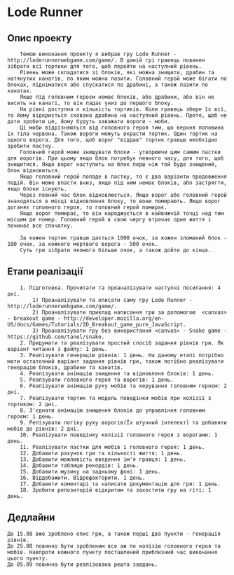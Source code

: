 # Lode Runner

## Опис проекту
		Темою виконання проекту я вибрав гру Lode Runner - http://loderunnerwebgame.com/game/. В даній грі гравець повинен зібрати всі тортики для того, щоб перейти на наступний рівень.
		Рівень може складатися зі блоків, які можна знищити, драбин та натянутих канатів, по яким можна лазити. Головний герой може бігати по блоках, підніматися або спускатися по драбині, а також лазити по канатах.
		Якщо під головним героєм немає блоків, або драбини, або він не висить на канаті, то він падає униз до першого блоку.
		На рівні доступна n кількість тортиків. Коли гравець збере їх всі, то йому відкриється схована драбина на наступний рівень. Проте, щоб не дати зробити це, йому будуть заважати вороги - моби.
		Ці моби відрізняються від головного героя тим, що верхня половина їх тіла червона. Також вороги можуть вкрасти тортик. Один тортик на одного ворога. Для того, щоб ворог "віддав" тортик гравцю необхідно зробити пастку.
		Головний герой може знищувати блоки - утворюючи цим самим пастки для ворогів. При цьому якщо блок потребує певного часу, для того, щоб знищитися. Якщо ворог наступить на блок перш ніж той буде знищений, блок відновиться.
		Якщо головний герой попаде в пастку, то є два варіанти продовження подій. Він може впасти вниз, якщо під ним немає блоків, або застрягти, якщо блоки існують. 
		Через певний час блок відновлюється. Якщо ворог або головний герой  знаходяться в місці відновлення блоку, то вони помирають. Якщо ворог доганяє головного героя, то головний герой помирає.
		Якщо ворог помирає, то він народжується в найвижчій точці над тим місцем де помер. Головний герой в свою чергу втрачає одне життя і починає все спочатку. 
		
		За кожен тортик гравцю дається 1000 очок, за кожен зломаний блок - 100 очок, за кожного мертвого ворога - 500 очок.
		Суть гри зібрати якомога більше очок, а також дойти до кінця.
		
## Етапи реалізації
		1. Підготовка. Прочитати та проаналізувати наступні посилання: 4 дні.
			1) Проаналізувати та описати саму гру Lode Runner - http://loderunnerwebgame.com/game/.
			2) Проаналізувати приклад написання гри за допомогою  <canvas> - breakout game - http://developer.mozilla.org/en-US/docs/Games/Tutorials/2D_Breakout_game_pure_JavaScript.
			3) Проаналізувати гру без використання <canvas> - Snake game - https://github.com/tanel/snake.
		2. Придумати та реалізувати простий спосіб задання рівнів гри. Як варіант читання з файлу: 1 день.
		3. Реалізувати генерацію рівнів: 1 день. На даному етапі потрібно мати остаточний варіант задання рівнів гри, також потібно реалізувати генерацію блоків, драбини та канатів.
		4. Реалізувати анімацію знищення та відновленя блоків: 1 день.
		5. Реалзувати головного героя та ворогів: 1 день.
		6. Реалізувати анімацію руху мобів та керування головним героєм: 2 дні.
		7. Реалізувати тортик та модель поведінки мобів при колізії з тортиком: 2 дні.
		8. З'єднати анімацію знищення блоків до управління головним героєм: 1 день.
		9. Релізувати логіку руху ворогів(Їх штучний інтелект) та добавити мобів до рівнів: 2 дні.
		10. Реалізувати поведінку колізії головного героя з ворогами: 1 день.
		11. Реалізувати пастки для мобів і головного героя: 1 день.
		12. Добавити рахунок гри та кількості життя: 1 день.
		13. Добавити можливість введення ім'я гравця: 1 день.
		14. Добавити таблицю рекордів: 1 день.
		15. Добавити музику на задньому фоні: 1 день.
		16. Віддебажити. Відрефакторити. 1 день.
		17. Добавити коментарі та написати документацію для гри: 1 день.
		18. Зробити репозиторій відкритим та захостити гру на гіті: 1 день.
		
##  Дедлайни

	До 15.08 вже зроблено опис гри, а також перші два пункти - генерація рівнів.
	До 25.08 повинно бути зробленим все аж по колізію головного героя та мобів. Навпроти кожного пункту поставлений приблизний час виконання цього пункту.
	До 05.09 повинна бути реалізована решта завдань.